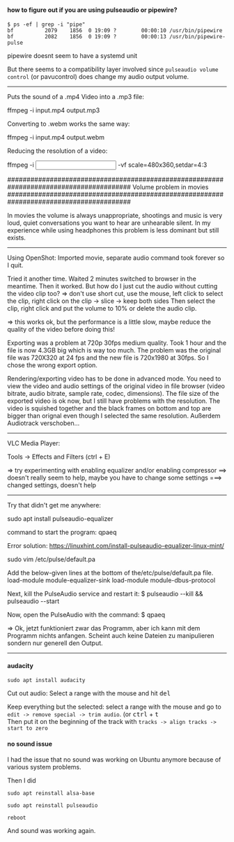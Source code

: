 #### how to figure out if you are using pulseaudio or pipewire?

```
$ ps -ef | grep -i "pipe"
bf          2079    1856  0 19:09 ?        00:00:10 /usr/bin/pipewire
bf          2082    1856  0 19:09 ?        00:00:13 /usr/bin/pipewire-pulse
```

pipewire doesnt seem to have a systemd unit

But there seems to a compatibility layer involved since `pulseaudio volume control` (or pavucontrol) does change my audio output volume.

***


Puts the sound of a .mp4 Video into a .mp3 file:

ffmpeg -i input.mp4 output.mp3

Converting to .webm works the same way:

ffmpeg -i input.mp4 output.webm

Reducing the resolution of a video:

ffmpeg -i <input> -vf scale=480x360,setdar=4:3 <output>

########################################################################################
Volume problem in movies
########################################################################################

In movies the volume is always unappropriate, shootings and music is very loud,
quiet conversations you want to hear are unhearable silent.
In my experience while using headphones this problem is less dominant but still exists.

----------------------------------------------------------------------------------------

Using OpenShot:
Imported movie, separate audio command took forever so I quit.

Tried it another time. Waited 2 minutes switched to browser in the meantime.
Then it worked.
But how do I just cut the audio without cutting the video clip too?
=> don't use short cut, use the mouse, left click to select the clip,
right click on the clip -> slice -> keep both sides
Then select the clip, right click and put the volume to 10% or delete the audio clip.

=> this works ok, but the performance is a little slow, maybe reduce the quality of the video
before doing this!

Exporting was a problem at 720p 30fps medium quality.
Took 1 hour and the file is now 4.3GB big which is way too much.
The problem was the original file was 720X320 at 24 fps and the new file is 720x1980 at 30fps.
So I chose the wrong export option.

Rendering/exporting video has to be done in advanced mode.
You need to view the video and audio settings of the original video in file browser (video bitrate,
audio bitrate, sample rate, codec, dimensions).
The file size of the exported video is ok now, but I still have problems with the resolution.
The video is squished together and the black frames on bottom and top are bigger than orignal
even though I selected the same resolution.
Außerdem Audiotrack verschoben...

----------------------------------------------------------------------------------------

VLC Media Player:

Tools -> Effects and Filters (ctrl + E)

=> try experimenting with enabling equalizer and/or enabling compressor
==> doesn't really seem to help, maybe you have to change some settings
===> changed settings, doesn't help

----------------------------------------------------------------------------------------

Try that didn't get me anywhere:

sudo apt install pulseaudio-equalizer

command to start the program:
qpaeq

Error
solution: https://linuxhint.com/install-pulseaudio-equalizer-linux-mint/

sudo vim /etc/pulse/default.pa

Add the below-given lines at the bottom of the/etc/pulse/default.pa file.
load-module module-equalizer-sink
load-module module-dbus-protocol

Next, kill the PulseAudio service and restart it:
$ pulseaudio --kill && pulseaudio --start

Now, open the PulseAudio with the command:
$ qpaeq

=> Ok, jetzt funktioniert zwar das Programm, aber ich kann mit dem Programm nichts anfangen.
Scheint auch keine Dateien zu manipulieren sondern nur generell den Output.

***

#### audacity

```
sudo apt install audacity
```

Cut out audio: Select a range with the mouse and hit <kbd>del</kbd>

Keep everything but the selected: select a range with the mouse and go to `edit -> remove special -> trim audio`. (or <kbd>ctrl</kbd> + <kbd>t</kbd>\
Then put it on the beginning of the track with `tracks -> align tracks -> start to zero`


#### no sound issue

I had the issue that no sound was working on Ubuntu anymore because of various system problems.

Then I did

```
sudo apt reinstall alsa-base
```
```
sudo apt reinstall pulseaudio
```
```
reboot
```
And sound was working again.
